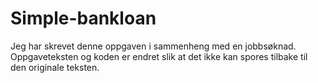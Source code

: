# Simple-bankloan
Jeg har skrevet denne oppgaven i sammenheng med en jobbsøknad. Oppgaveteksten og koden er endret slik at det ikke kan spores tilbake til den originale teksten.
